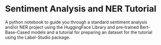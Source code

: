 # Sentiment Analysis and NER Tutorial
A python notebook to guide you through a standard sentiment analysis and/or NER project using the HuggingFace Library and pre-trained Bert-Base-Cased models and a tutorial for preparing an dataset for the tutorial using the Label-Studio package.
